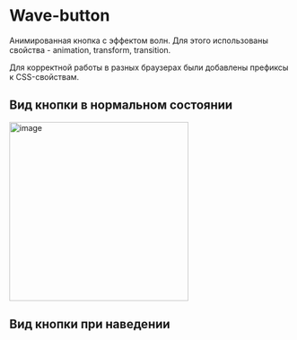 # Wave-button
Анимированная кнопка с эффектом волн. Для этого использованы свойства - animation, transform, transition. 

Для корректной работы в разных браузерах были добавлены префиксы к CSS-свойствам.

## Вид кнопки в нормальном состоянии


<img width="319" alt="image" src="https://user-images.githubusercontent.com/98894558/201639218-616a114f-420d-4545-b019-e4b6d4d2d883.png">

##  Вид кнопки при наведении

